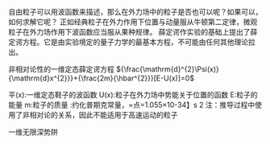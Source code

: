 自由粒子可以用波函数来描述，那么在外力场中的粒子是否也可以呢？如果可以，如何求解它呢？
正如经典粒子在外力作用下位置与动量服从牛顿第二定律，微观粒子在外力场作用下波函数应当服从果种规律。
薛定谔作实验的基础上提出了薛定谔方程。它是由实验境定的量子力学的最基本方程，不可能由任何其他理论拉出。

非相对论性的一维定态薛定谔方程
${\frac{\mathrm{d}^{2}\Psi(x)}{\mathrm{d}x^{2}}}+{\frac{2m}{\hbar^{2}}}[E-U(x)]=0$

平(x):一维定态鞋子的波函数
U(x):粒子在外力场中势能关于位置的函数
E:粒子的能量
m:粒子的质量
:约化普期克常量，=点=1.055×10-34】s
2
注：推导过程中使用了非相对论的关系，因此不能适用于高速运动的粒子

一维无限深势阱

